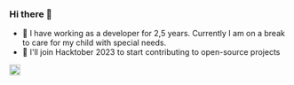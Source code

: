 ### Hi there 👋

- 🔭 I have working as a developer for 2,5 years. Currently I am on a break to care for my child with special needs.
- 🌱 I'll join Hacktober 2023 to start contributing to open-source projects

<img height="20" src="https://ziadoua.github.io/m3-Markdown-Badges/badges/Hacktoberfest2023/hacktoberfest20232.svg">
<!--
**evelinabe/evelinabe** is a ✨ _special_ ✨ repository because its `README.md` (this file) appears on your GitHub profile.

[![An image of @evelinabe's Holopin badges, which is a link to view their full Holopin profile](https://holopin.me/evelinabe)](https://holopin.io/@evelinabe)

Here are some ideas to get you started:

- 🔭 I’m currently working on ...
- 🌱 I’m currently learning ...
- 👯 I’m looking to collaborate on ...
- 🤔 I’m looking for help with ...
- 💬 Ask me about ...
- 📫 How to reach me: ...
- 😄 Pronouns: ...
- ⚡ Fun fact: ...
-->
